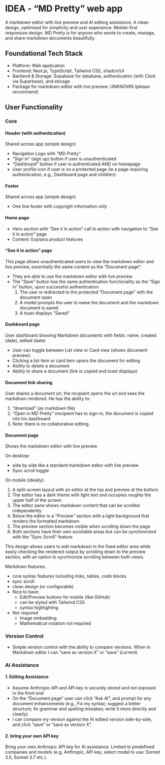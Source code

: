 # IDEA - “MD Pretty” web app
A markdown editor with live preview and AI editing assistance. A clean design, optimised for simplicity and user experience. Mobile-first responsive design. MD Pretty is for anyone who wants to create, manage, and share markdown documents beautifully. 

## Foundational Tech Stack
* Platform: Web application
* Frontend: Next.js, TypeScript, Tailwind CSS, shadcn/UI
* Backend & Storage: Supabase for database, authentication (with Clerk via Superbase), and storage
* Package for markdown editor with live preview: UNKNOWN (please recommend)

## User Functionality

### Core

#### Header (with authentication)
Shared across app (simple design)
* Navigation Logo with “MD Pretty”
* “Sign in” (sign up) button if user is unauthenticated
* “Dashboard” button if user is authenticated AND on homepage
* User profile icon if user is on a protected page (ie a page requiring authentication, e.g.,  Dashboard page and children).

#### Footer
Shared across app (simple design)
* One line footer with copyright information only

#### Home page
* Hero section with “See it in action” call to action with navigation to “See it in action” page
* Content: Explains product features

#### “See it in action” page
This page allows unauthenticated users to view the markdown editor and live preview, essentially the same content as the “Document page”:
* They are able to use the markdown editor with live preview.
* The “Save” button has the same authentication functionality as the “Sign in” button, upon successful authentication:
  1. The user is redirected to the protected “Document page” with the document open
  2. A model prompts the user to name the document and the markdown document is saved
  3. A toast displays “Saved”

#### Dashboard page  
User dashboard showing Markdown documents with fields: name, created (date), edited (date)
* User can toggle between List view or Card view (shows document preview).
* Clicking a list item or card item opens the document for editing
* Ability to delete a document
* Ability to share a document (link is copied and toast displays)

#### Document link sharing
User shares a document url, the recipient opens the url and sees the markdown rendered. He has the ability to:
1. “download” (as markdown file)
2. “Open in MD Pretty” (recipient has to sign-in, the document is copied into his dashboard.
3. Note: there is no collaborative editing.

#### Document page
Shows the markdown editor with live preview

On desktop: 
* side by side like a standard markdown editor with live preview.
* Sync scroll toggle

On mobile (ideally):
1. A split-screen layout with an editor at the top and preview at the bottom
2. The editor has a dark theme with light text and occupies roughly the upper half of the screen
3. The editor pane shows markdown content that can be scrolled independently
4. Below the editor is a "Preview" section with a light background that renders the formatted markdown
5. The preview section becomes visible when scrolling down the page
6. Both sections have their own scrollable areas but can be synchronized with the "Sync Scroll" feature

This design allows users to edit markdown in the fixed editor area while easily checking the rendered output by scrolling down to the preview section, with an option to synchronize scrolling between both views.​​​​​​​​​​​​​​​​

Markdown features:
* core syntax features including links, tables, code blocks
* sync scroll
* clean design (or configurable)
* Nice to have:
  * Edit/Preview buttons for mobile (like GitHub)
  * can be styled with Tailwind CSS
  * syntax highlighting
* Not required
  * Image embedding
  * Mathematical notation not required 

### Version Control
* Simple version control with the ability to compare versions. When in Markdown editor I can “save as version X” or “save” (current)

### AI Assistance
#### 1. Editing Assistance
* Assume Anthropic API and API key is securely stored and not exposed in the front end
* On the “Document page” user can click “Ask AI”, and prompt for any document enhancements (e.g., Fix my syntax; suggest a better structure; fix grammar and spelling mistakes; write it more directly and clearly). 
* I can compare my version against the AI edited version side-by-side, and click “save” or “save as version X”.

#### 2. bring your own API key
Bring your own Anthropic API key for AI assistance. Limited to predefined companies and models (e.g, Anthropic, API key, select model to use: Sonnet 3.5, Sonnet 3.7 etc.).
